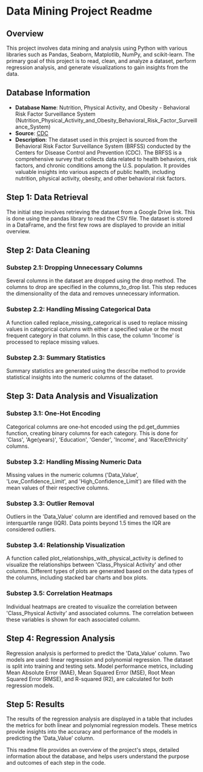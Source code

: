 # Data Mining Project Readme

## Overview
This project involves data mining and analysis using Python with various libraries such as Pandas, Seaborn, Matplotlib, NumPy, and scikit-learn. The primary goal of this project is to read, clean, and analyze a dataset, perform regression analysis, and generate visualizations to gain insights from the data.

## Database Information
- **Database Name**: Nutrition, Physical Activity, and Obesity - Behavioral Risk Factor Surveillance System (Nutrition_Physical_Activity_and_Obesity_Behavioral_Risk_Factor_Surveillance_System)
- **Source**: [CDC](https://www.cdc.gov/brfss/annual_data/annual_2019.html)
- **Description**: The dataset used in this project is sourced from the Behavioral Risk Factor Surveillance System (BRFSS) conducted by the Centers for Disease Control and Prevention (CDC). The BRFSS is a comprehensive survey that collects data related to health behaviors, risk factors, and chronic conditions among the U.S. population. It provides valuable insights into various aspects of public health, including nutrition, physical activity, obesity, and other behavioral risk factors.

## Step 1: Data Retrieval
The initial step involves retrieving the dataset from a Google Drive link. This is done using the pandas library to read the CSV file. The dataset is stored in a DataFrame, and the first few rows are displayed to provide an initial overview.

## Step 2: Data Cleaning
### Substep 2.1: Dropping Unnecessary Columns
Several columns in the dataset are dropped using the drop method. The columns to drop are specified in the columns_to_drop list. This step reduces the dimensionality of the data and removes unnecessary information.

### Substep 2.2: Handling Missing Categorical Data
A function called replace_missing_categorical is used to replace missing values in categorical columns with either a specified value or the most frequent category in that column. In this case, the column 'Income' is processed to replace missing values.

### Substep 2.3: Summary Statistics
Summary statistics are generated using the describe method to provide statistical insights into the numeric columns of the dataset.

## Step 3: Data Analysis and Visualization
### Substep 3.1: One-Hot Encoding
Categorical columns are one-hot encoded using the pd.get_dummies function, creating binary columns for each category. This is done for 'Class', 'Age(years)', 'Education', 'Gender', 'Income', and 'Race/Ethnicity' columns.

### Substep 3.2: Handling Missing Numeric Data
Missing values in the numeric columns ('Data_Value', 'Low_Confidence_Limit', and 'High_Confidence_Limit') are filled with the mean values of their respective columns.

### Substep 3.3: Outlier Removal
Outliers in the 'Data_Value' column are identified and removed based on the interquartile range (IQR). Data points beyond 1.5 times the IQR are considered outliers.

### Substep 3.4: Relationship Visualization
A function called plot_relationships_with_physical_activity is defined to visualize the relationships between 'Class_Physical Activity' and other columns. Different types of plots are generated based on the data types of the columns, including stacked bar charts and box plots.

### Substep 3.5: Correlation Heatmaps
Individual heatmaps are created to visualize the correlation between 'Class_Physical Activity' and associated columns. The correlation between these variables is shown for each associated column.

## Step 4: Regression Analysis
Regression analysis is performed to predict the 'Data_Value' column. Two models are used: linear regression and polynomial regression. The dataset is split into training and testing sets. Model performance metrics, including Mean Absolute Error (MAE), Mean Squared Error (MSE), Root Mean Squared Error (RMSE), and R-squared (R2), are calculated for both regression models.

## Step 5: Results
The results of the regression analysis are displayed in a table that includes the metrics for both linear and polynomial regression models. These metrics provide insights into the accuracy and performance of the models in predicting the 'Data_Value' column.

This readme file provides an overview of the project's steps, detailed information about the database, and helps users understand the purpose and outcomes of each step in the code.